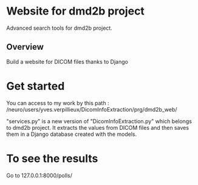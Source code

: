 # Website for dmd2b project
Advanced search tools for dmd2b project.

## Overview
Build a website for DICOM files thanks to Django

# Get started
You can access to my work by this path : /neuro/users/yves.verpillieux/DicomInfoExtraction/prg/dmd2b_web/

"services.py" is a new version of "DicomInfoExtraction.py" which belongs to dmd2b project.
It extracts the values from DICOM files and then saves them in a Django database created with the models.

# To see the results
Go to 127.0.0.1:8000/polls/

